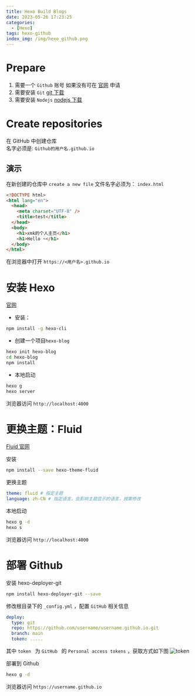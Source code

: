 ```yaml
---
title: Hexo Build Blogs
date: 2023-05-26 17:23:25
categories:
  - [Hexo]
tags: hexo-github
index_img: /img/hexo_github.png
---
```


# Prepare

1. 需要一个 `Github` 账号 如果没有可在 [官网](https://github.com) 申请
2. 需要安装 `Git` [git 下载](https://git-scm.com/downloads)
3. 需要安装 `Nodejs` [nodejs 下载](https://nodejs.org/en/download)

# Create repositories

在 GitHub 中创建仓库  
名字必须是: `Github的用户名.github.io`

## 演示

在新创建的仓库中 `create a new file`
文件名字必须为： `index.html`

```html
<!DOCTYPE html>
<html lang="en">
  <head>
    <meta charset="UTF-8" />
    <title>test</title>
  </head>
  <body>
    <h1>xmk的个人主页</h1>
    <h1>Hello ~</h1>
  </body>
</html>
```

在浏览器中打开 `https://<用户名>.github.io`

# 安装 Hexo

[官网](https://hexo.io/zh-cn/)

- 安装：

```sh
npm install -g hexo-cli
```

- 创建一个项目`hexo-blog`

```sh
hexo init hexo-blog
cd hexo-blog
npm install

```

- 本地启动

```sh
hexo g
hexo server
```

浏览器访问 `http://localhost:4000`

# 更换主题：Fluid

[Fluid 官网](https://github.com/fluid-dev/hexo-theme-fluid)

安装

```sh
npm install --save hexo-theme-fluid
```

更换主题

```yaml
theme: fluid # 指定主题
language: zh-CN # 指定语言，会影响主题显示的语言，按需修改
```

本地启动

```sh
hexo g -d
hexo s
```

浏览器访问 `http://localhost:4000`

# 部署 Github

安装 hexo-deployer-git

```sh
npm install hexo-deployer-git --save
```

修改根目录下的 `_config.yml` ，配置 `GitHub` 相关信息

```yaml
deploy:
  type: git
  repo: https://github.com/username/username.github.io.git
  branch: main
  token: .....
```

其中 `token ` 为 `GitHub ` 的 `Personal access tokens` ，获取方式如下图
![token](/img/token.png)

部署到 Github

```sh
hexo g -d
```

浏览器访问 `https://username.github.io`
